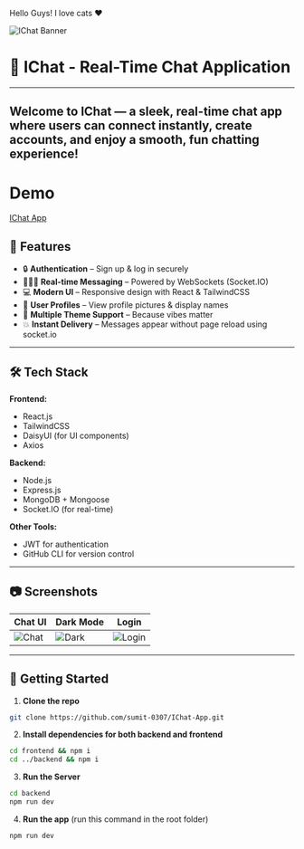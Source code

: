 
Hello Guys!
I love cats ♥

![IChat Banner](https://wallpapers-clan.com/wp-content/uploads/2022/07/funny-cat-21.jpg)


# 💬 IChat - Real-Time Chat Application
---
Welcome to **IChat** — a sleek, real-time chat app where users can connect instantly, create accounts, and enjoy a smooth, fun chatting experience!
---
# Demo 

[IChat App](https://wallpapers-clan.com/wp-content/uploads/2022/07/funny-cat-21.jpg](https://ichat-app-o4dd.onrender.com/))

## 🚀 Features

- 🔒 **Authentication** – Sign up & log in securely
- 🧑‍🤝‍🧑 **Real-time Messaging** – Powered by WebSockets (Socket.IO)
- 💻 **Modern UI** – Responsive design with React & TailwindCSS
- 🪪 **User Profiles** – View profile pictures & display names
- 🌙 **Multiple Theme Support** – Because vibes matter
- 💥 **Instant Delivery** – Messages appear without page reload using socket.io

---

## 🛠️ Tech Stack

**Frontend:**
- React.js
- TailwindCSS
- DaisyUI (for UI components)
- Axios

**Backend:**
- Node.js
- Express.js
- MongoDB + Mongoose
- Socket.IO (for real-time)

**Other Tools:**
- JWT for authentication
- GitHub CLI for version control

---

## 📷 Screenshots

| Chat UI | Dark Mode | Login |
|--------|-----------|-------|
| ![Chat](https://wallpapers-clan.com/wp-content/uploads/2022/07/funny-cat-24.jpg) | ![Dark](https://wallpapers-clan.com/wp-content/uploads/2022/07/funny-cat-5.jpg) | ![Login](https://wallpapers-clan.com/wp-content/uploads/2022/07/funny-cat-13.jpg) |

---

## 🔧 Getting Started

1. **Clone the repo**

```bash
git clone https://github.com/sumit-0307/IChat-App.git
```

2. **Install dependencies for both backend and frontend**
```bash
cd frontend && npm i
cd ../backend && npm i
```

3. **Run the Server**
```bash
cd backend
npm run dev
```

4. **Run the app** (run this command in the root folder)
```bash
npm run dev
```
